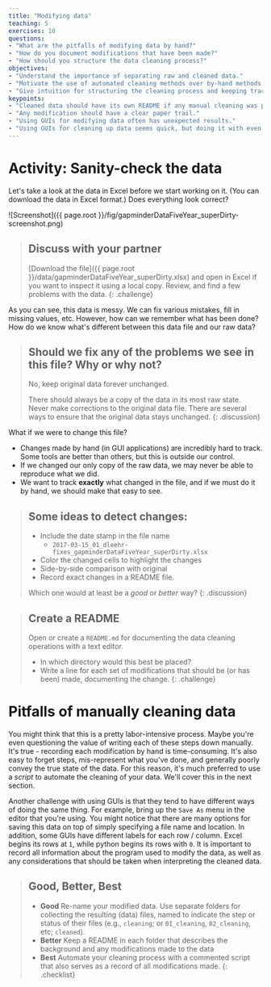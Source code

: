 ```yaml
---
title: "Modifying data"
teaching: 5
exercises: 10
questions:
- "What are the pitfalls of modifying data by hand?"
- "How do you document modifications that have been made?"
- "How should you structure the data cleaning process?"
objectives:
- "Understand the importance of separating raw and cleaned data."
- "Motivate the use of automated cleaning methods over by-hand methods."
- "Give intuition for structuring the cleaning process and keeping track of metadata."
keypoints:
- "Cleaned data should have its own README if any manual cleaning was performed."
- "Any modification should have a clear paper trail."
- "Using GUIs for modifying data often has unexpected results."
- "Using GUIs for cleaning up data seems quick, but doing it with even only a modicum of reproducibility becomes laborious fast."
---
```


# Activity: Sanity-check the data

Let's take a look at the data in Excel before we start working on it. (You can download the data in Excel format.) Does everything look correct?

![Screenshot]({{ page.root }}/fig/gapminderDataFiveYear_superDirty-screenshot.png)

> ## Discuss with your partner
>
> [Download the file]({{ page.root }}/data/gapminderDataFiveYear_superDirty.xlsx) and open in Excel if you want to inspect it using a local copy. Review, and find a few problems with the data.
{: .challenge}

As you can see, this data is messy. We can fix various mistakes, fill in missing values, etc. However, how can we remember what has been done? How do we know what's different between this data file and our raw data?

> ## Should we fix any of the problems we see in this file? Why or why not?
>
> No, keep original data forever unchanged.
>
> There should always be a copy of the data in its most raw state. Never make corrections to the original data file. There are several ways to ensure that the original data stays unchanged.
{: .discussion}

What if we were to change this file?

- Changes made by hand (in GUI applications) are incredibly hard to track. Some tools are better than others, but this is outside our control.
- If we changed our only copy of the raw data, we may never be able to reproduce what we did.
- We want to track **exactly** what changed in the file, and if we must do it by hand, we should make that easy to see.

> ## Some ideas to detect changes:
>
> - Include the date stamp in the file name
>     * `2017-03-15_01_dleehr-fixes_gapminderDataFiveYear_superDirty.xlsx`
> - Color the changed cells to highlight the changes
> - Side-by-side comparison with original
> - Record exact changes in a README file.
>
> Which one would at least be a _good_ or _better_ way?
{: .discussion}

> ## Create a README
> Open or create a `README.md` for documenting the data cleaning operations with a text editor.
> * In which directory would this best be placed?
> * Write a line for each set of modifications that should be (or has been) made, documenting the change.
{: .challenge}

# Pitfalls of manually cleaning data

You might think that this is a pretty labor-intensive process. Maybe you're even questioning the value of writing each of these steps down manually. It's true - recording each modification by hand is time-consuming. It's also easy to forget steps, mis-represent what you've done, and generally poorly convey the true state of the data. For this reason, it's much preferred to use a *script* to automate the cleaning of your data. We'll cover this in the next section.

Another challenge with using GUIs is that they tend to have different ways of doing the same thing. For example, bring up the `Save As` menu in the editor that you're using. You might notice that there are many options for saving this data on top of simply specifying a file name and location. In addition, some GUIs have different labels for each row / column. Excel begins its rows at `1`, while python begins its rows with `0`. It is important to record all information about the program used to modify the data, as well as any considerations that should be taken when interpreting the cleaned data.

> ## Good, Better, Best
> * **Good** Re-name your modified data. Use separate folders for collecting the resulting (data) files, named to indicate the step or status of their files (e.g., `cleaning`; or `01_cleaning`, `02_cleaning`, etc; `cleaned`).
> * **Better** Keep a README in each folder that describes the background and any modifications made to the data
> * **Best** Automate your cleaning process with a commented script that also serves as a record of all modifications made.
{: .checklist}
